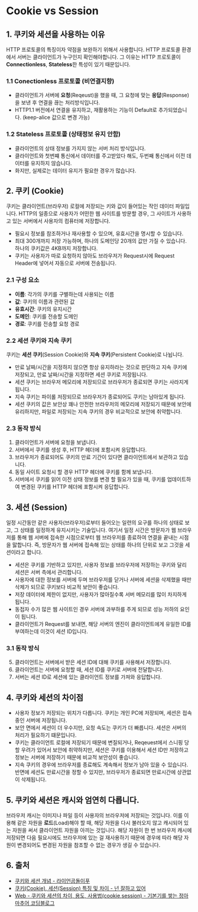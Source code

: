 # Cookie vs Session

## 1. 쿠키와 세션을 사용하는 이유

HTTP 프로토콜의 특징이자 약점을 보완하기 위해서 사용합니다. HTTP 프로토콜 환경에서 서버는 클라이언트가 누구인지 확인해야합니다. 그 이유는 HTTP 프로토콜이 **Connectionless**, **Stateless**한 특성이 있기 때문입니다.

### 1.1 Conectionless 프로토콜 (비연결지향)

- 클라이언트가 서버에 **요청**(Reqeust)을 했을 때, 그 요청에 맞는 **응답**(Response)을 보낸 후 연결을 끊는 처리방식입니다.
- HTTP1.1 버전에서 연결을 유지하고, 재활용하는 기능이 Default로 추가되었습니다. (keep-alice 값으로 변경 가능)

### 1.2 Stateless 프로토콜 (상태정보 유지 안함)

- 클라이언트의 상태 정보를 가지지 않는 서버 처리 방식입니다.
- 클라이언트와 첫번쨰 통신에서 데이터를 주고받았다 해도, 두번째 통신에서 이전 데이터를 유지하지 않습니다.
- 화지만, 실제로는 데이터 유지가 필요한 경우가 많습니다.

## 2. 쿠키 (Cookie)

쿠키는 클라이언트(브라우저) 로컬에 저장되는 키와 값이 들어있는 작인 데이터 파일입니다. HTTP의 일종으로 사용자가 어떤한 웹 사이트를 방문할 경우, 그 사이트가 사용하고 있는 서버에서 사용자의 컴퓨터에 저장합니다.

- 필요시 정보를 참조하거나 재사용할 수 있으며, 유효시간을 명시할 수 있습니다.
- 최대 300개까지 저장 가능하며, 하나의 도메인당 20개의 값만 가질 수 있습니다. 하나의 쿠키값은 4KB까지 저장합니다.
- 쿠키는 사용자가 따로 요청하지 않아도 브라우저가 Request시에 Request Header에 넣어서 자동으로 서버에 전송됩니다.

### 2.1 구성 요소

- **이름**: 각가의 쿠키를 구별하는데 사용되는 이름
- **값**: 쿠키의 이름과 관련된 값
- **유효시간**: 쿠키의 유지시간
- **도메인**: 쿠키를 전송할 도메인
- **경로**: 쿠키를 전송할 요청 경로

### 2.2 세션 쿠키와 지속 쿠키

쿠키는 **세션 쿠키**(Session Cookie)와 **지속 쿠키**(Persistent Cookie)로 나뉩니다.

- 만료 날짜/시간을 지정하지 않으면 항상 유지하라는 것으로 판단하고 지속 쿠키에 저장되고, 만료 날짜/시간을 지정하면 세션 쿠키로 저장됩니다.
- 세션 쿠키는 브라우저 메모리에 저장되므로 브라우저가 종료되면 쿠키는 사라지게 됩니다.
- 지속 쿠키는 파이롤 저장되므로 브라우저가 종료되어도 쿠키는 남아있게 됩니다.
- 세션 쿠키의 값은 보안상 꽤나 안전한 브라우저의 메모리에 저장되기 때문에 보안에 유리하지만, 파일로 저장되는 지속 쿠키의 경우 비교적으로 보안에 취약합니다.

### 2.3 동작 방식

1. 클라이언트가 서버에 요청을 보냅니다.
2. 서버에서 쿠키를 생성 후, HTTP 헤더에 포함시켜 응답합니다.
3. 브라우저가 종료되어도 쿠키의 만료 기간이 있다면 클라이언트에서 보관하고 있습니다.
4. 동일 사이트 요청시 할 경우 HTTP 헤더에 쿠키를 함께 보냅니다.
5. 서버에서 쿠키를 읽어 이전 상태 정보를 변경 할 필요가 있을 때, 쿠키를 업데이트하여 변경된 쿠키를 HTTP 헤더에 포함시켜 응답합니다.

## 3. 세션 (Session)

일정 시간동안 같은 사용자(브라우저)로부터 들어오는 일련의 요구를 하나의 상태로 보고, 그 상태를 일정하게 유지시키는 기술입니다. 여기서 일정 시간은 방문자가 웹 브라우저를 통해 웹 서버에 접속한 시점으로부터 웹 브라우저를 종료하여 연결을 끝내는 시점을 맗합니다. 즉, 방문자가 웹 서버에 접속해 있는 상태를 하나의 단위로 보고 그것을 세션이라고 합니다.

- 세션은 쿠키를 기반하고 있지만, 사용자 정보를 브라우저에 저장하는 쿠키와 달리 세션은 서버 측에서 관리합니다.
- 사용자에 대한 정보를 서버에 두며 브라우저를 닫거나 서버에 세션을 삭제했을 때만 삭제가 되므로 쿠키보다 비교적 보안이 좋습니다.
- 저장 데이터에 제한이 없지만, 사용자가 많아질수록 서버 메모리를 많이 차지하게 됩니다.
- 동접자 수가 많은 웹 사이트인 경우 서버에 과부하를 주게 되므로 성능 저하의 요인이 됩니다.
- 클라이언트가 Request를 보내면, 해당 서버의 엔진이 클라이언트에게 유일한 ID를 부여하는데 이것이 세션 ID입니다.

### 3.1 동작 방식

5. 클라이언트는 서버에서 받은 세션 ID에 대해 쿠키를 사용해서 저장합니다.
6. 클라이언트는 서버에 요청할 때, 세션 ID를 쿠키로 서버에 전달합니다.
7. 서버는 세션 ID로 세션에 있는 클라이언트 정보를 가져와 응답합니다.

## 4. 쿠키와 세션의 차이점

- 사용자 정보가 저장되는 위치가 다릅니다. 쿠키는 개인 PC에 저장되며, 세션은 접속중인 서버에 저장됩니다.
- 보안 면에서 세션이 더 우수지만, 요청 속도는 쿠키가 더 빠릅니다. 세션은 서버의 처리가 필요하기 떄문입니다.
- 쿠키는 클라이언트 로컬에 저장되기 때문에 변질되거나, Reqeuest에서 스니핑 당할 우려가 있어서 보안에 취약하지만, 세션은 쿠키를 이용해서 세션 ID만 저장하고 정보는 서버에 저장하기 때문에 비교적 보안성이 좋습니다.
- 지속 쿠키의 경우에 브라우저를 종료해도 계속해서 정보가 남아 있을 수 있습니다. 반면에 세션도 만료시간을 정할 수 있지만, 브라우저가 종료되면 만료시간에 상관없이 삭제됩니다.

## 5. 쿠키와 세션은 캐시와 엄연히 다릅니다.

브라우저 캐시는 이미지나 파일 등이 사용자의 브라우저에 저장되는 것입니다. 이를 이용해 같은 자원을 **로드**(Load)해야 할 때, 해당 자원을 다시 불러오지 않고 캐시되어 있는 자원을 써서 클라이언트 자원을 아끼는 것입니다. 해당 자원이 한 번 브라우저 캐시에 저장되면 다음 필요시에도 브라우저에 있는 걸 재사용하기 때문에 경우에 따라 해당 자원이 변경되어도 변경된 자원을 참조할 수 없는 경우가 생길 수 있습니다.

## 6. 출처

- [쿠키와 세션 개념 - 라이언곰돌이푸](https://interconnection.tistory.com/74)
- [쿠키(Cookie), 세션(Session) 특징 및 차이 - 넌 잘하고 있어](https://hahahoho5915.tistory.com/32)
- [Web - 쿠키와 세션의 차이, 용도, 사용법(cookie,session) - 기본기를 쌓는 정아마추어 코딩블로그](https://jeong-pro.tistory.com/80#recentEntries)
